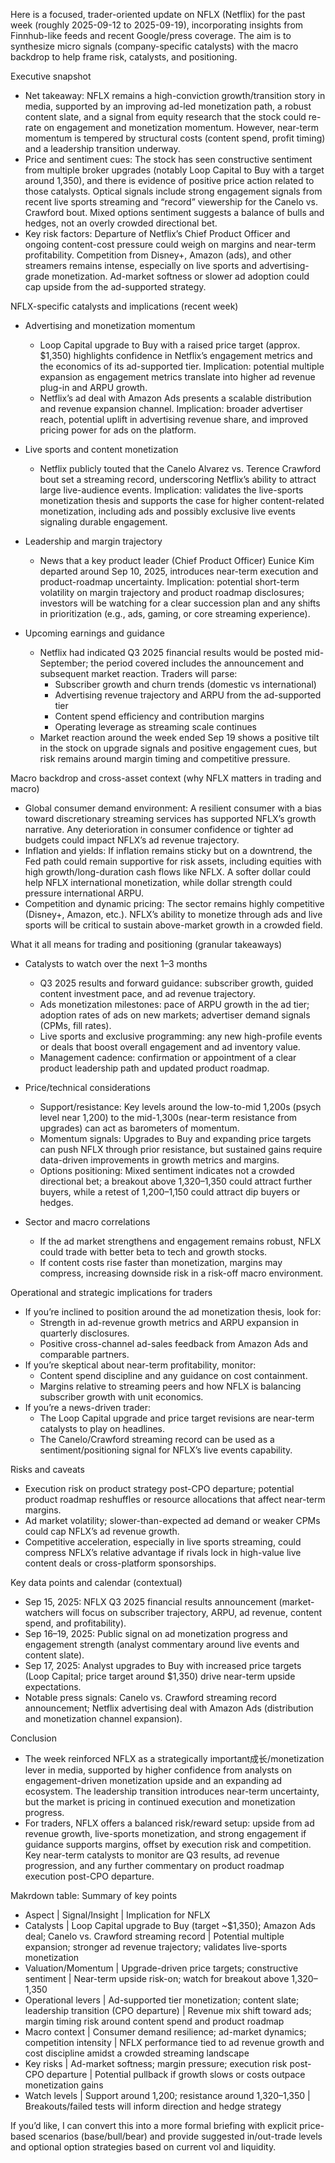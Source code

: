 Here is a focused, trader-oriented update on NFLX (Netflix) for the past week (roughly 2025-09-12 to 2025-09-19), incorporating insights from Finnhub-like feeds and recent Google/press coverage. The aim is to synthesize micro signals (company-specific catalysts) with the macro backdrop to help frame risk, catalysts, and positioning.

Executive snapshot
- Net takeaway: NFLX remains a high-conviction growth/transition story in media, supported by an improving ad-led monetization path, a robust content slate, and a signal from equity research that the stock could re-rate on engagement and monetization momentum. However, near-term momentum is tempered by structural costs (content spend, profit timing) and a leadership transition underway.
- Price and sentiment cues: The stock has seen constructive sentiment from multiple broker upgrades (notably Loop Capital to Buy with a target around 1,350), and there is evidence of positive price action related to those catalysts. Optical signals include strong engagement signals from recent live sports streaming and “record” viewership for the Canelo vs. Crawford bout. Mixed options sentiment suggests a balance of bulls and hedges, not an overly crowded directional bet.
- Key risk factors: Departure of Netflix’s Chief Product Officer and ongoing content-cost pressure could weigh on margins and near-term profitability. Competition from Disney+, Amazon (ads), and other streamers remains intense, especially on live sports and advertising-grade monetization. Ad-market softness or slower ad adoption could cap upside from the ad-supported strategy.

NFLX-specific catalysts and implications (recent week)
- Advertising and monetization momentum
  - Loop Capital upgrade to Buy with a raised price target (approx. $1,350) highlights confidence in Netflix’s engagement metrics and the economics of its ad-supported tier. Implication: potential multiple expansion as engagement metrics translate into higher ad revenue plug-in and ARPU growth.
  - Netflix’s ad deal with Amazon Ads presents a scalable distribution and revenue expansion channel. Implication: broader advertiser reach, potential uplift in advertising revenue share, and improved pricing power for ads on the platform.

- Live sports and content monetization
  - Netflix publicly touted that the Canelo Alvarez vs. Terence Crawford bout set a streaming record, underscoring Netflix’s ability to attract large live-audience events. Implication: validates the live-sports monetization thesis and supports the case for higher content-related monetization, including ads and possibly exclusive live events signaling durable engagement.

- Leadership and margin trajectory
  - News that a key product leader (Chief Product Officer) Eunice Kim departed around Sep 10, 2025, introduces near-term execution and product-roadmap uncertainty. Implication: potential short-term volatility on margin trajectory and product roadmap disclosures; investors will be watching for a clear succession plan and any shifts in prioritization (e.g., ads, gaming, or core streaming experience).

- Upcoming earnings and guidance
  - Netflix had indicated Q3 2025 financial results would be posted mid-September; the period covered includes the announcement and subsequent market reaction. Traders will parse:
    - Subscriber growth and churn trends (domestic vs international)
    - Advertising revenue trajectory and ARPU from the ad-supported tier
    - Content spend efficiency and contribution margins
    - Operating leverage as streaming scale continues
  - Market reaction around the week ended Sep 19 shows a positive tilt in the stock on upgrade signals and positive engagement cues, but risk remains around margin timing and competitive pressure.

Macro backdrop and cross-asset context (why NFLX matters in trading and macro)
- Global consumer demand environment: A resilient consumer with a bias toward discretionary streaming services has supported NFLX’s growth narrative. Any deterioration in consumer confidence or tighter ad budgets could impact NFLX’s ad revenue trajectory.
- Inflation and yields: If inflation remains sticky but on a downtrend, the Fed path could remain supportive for risk assets, including equities with high growth/long-duration cash flows like NFLX. A softer dollar could help NFLX international monetization, while dollar strength could pressure international ARPU.
- Competition and dynamic pricing: The sector remains highly competitive (Disney+, Amazon, etc.). NFLX’s ability to monetize through ads and live sports will be critical to sustain above-market growth in a crowded field.

What it all means for trading and positioning (granular takeaways)
- Catalysts to watch over the next 1–3 months
  - Q3 2025 results and forward guidance: subscriber growth, guided content investment pace, and ad revenue trajectory.
  - Ads monetization milestones: pace of ARPU growth in the ad tier; adoption rates of ads on new markets; advertiser demand signals (CPMs, fill rates).
  - Live sports and exclusive programming: any new high-profile events or deals that boost overall engagement and ad inventory value.
  - Management cadence: confirmation or appointment of a clear product leadership path and updated product roadmap.

- Price/technical considerations
  - Support/resistance: Key levels around the low-to-mid 1,200s (psych level near 1,200) to the mid-1,300s (near-term resistance from upgrades) can act as barometers of momentum.
  - Momentum signals: Upgrades to Buy and expanding price targets can push NFLX through prior resistance, but sustained gains require data-driven improvements in growth metrics and margins.
  - Options positioning: Mixed sentiment indicates not a crowded directional bet; a breakout above 1,320–1,350 could attract further buyers, while a retest of 1,200–1,150 could attract dip buyers or hedges.

- Sector and macro correlations
  - If the ad market strengthens and engagement remains robust, NFLX could trade with better beta to tech and growth stocks.
  - If content costs rise faster than monetization, margins may compress, increasing downside risk in a risk-off macro environment.

Operational and strategic implications for traders
- If you’re inclined to position around the ad monetization thesis, look for:
  - Strength in ad-revenue growth metrics and ARPU expansion in quarterly disclosures.
  - Positive cross-channel ad-sales feedback from Amazon Ads and comparable partners.
- If you’re skeptical about near-term profitability, monitor:
  - Content spend discipline and any guidance on cost containment.
  - Margins relative to streaming peers and how NFLX is balancing subscriber growth with unit economics.
- If you’re a news-driven trader:
  - The Loop Capital upgrade and price target revisions are near-term catalysts to play on headlines.
  - The Canelo/Crawford streaming record can be used as a sentiment/positioning signal for NFLX’s live events capability.

Risks and caveats
- Execution risk on product strategy post-CPO departure; potential product roadmap reshuffles or resource allocations that affect near-term margins.
- Ad market volatility; slower-than-expected ad demand or weaker CPMs could cap NFLX’s ad revenue growth.
- Competitive acceleration, especially in live sports streaming, could compress NFLX’s relative advantage if rivals lock in high-value live content deals or cross-platform sponsorships.

Key data points and calendar (contextual)
- Sep 15, 2025: NFLX Q3 2025 financial results announcement (market-watchers will focus on subscriber trajectory, ARPU, ad revenue, content spend, and profitability).
- Sep 16–19, 2025: Public signal on ad monetization progress and engagement strength (analyst commentary around live events and content slate).
- Sep 17, 2025: Analyst upgrades to Buy with increased price targets (Loop Capital; price target around $1,350) drive near-term upside expectations.
- Notable press signals: Canelo vs. Crawford streaming record announcement; Netflix advertising deal with Amazon Ads (distribution and monetization channel expansion).

Conclusion
- The week reinforced NFLX as a strategically important成长/monetization lever in media, supported by higher confidence from analysts on engagement-driven monetization upside and an expanding ad ecosystem. The leadership transition introduces near-term uncertainty, but the market is pricing in continued execution and monetization progress.
- For traders, NFLX offers a balanced risk/reward setup: upside from ad revenue growth, live-sports monetization, and strong engagement if guidance supports margins, offset by execution risk and competition. Key near-term catalysts to monitor are Q3 results, ad revenue progression, and any further commentary on product roadmap execution post-CPO departure.

Makrdown table: Summary of key points
- Aspect | Signal/Insight | Implication for NFLX
- Catalysts | Loop Capital upgrade to Buy (target ~$1,350); Amazon Ads deal; Canelo vs. Crawford streaming record | Potential multiple expansion; stronger ad revenue trajectory; validates live-sports monetization
- Valuation/Momentum | Upgrade-driven price targets; constructive sentiment | Near-term upside risk-on; watch for breakout above 1,320–1,350
- Operational levers | Ad-supported tier monetization; content slate; leadership transition (CPO departure) | Revenue mix shift toward ads; margin timing risk around content spend and product roadmap
- Macro context | Consumer demand resilience; ad-market dynamics; competition intensity | NFLX performance tied to ad revenue growth and cost discipline amidst a crowded streaming landscape
- Key risks | Ad-market softness; margin pressure; execution risk post-CPO departure | Potential pullback if growth slows or costs outpace monetization gains
- Watch levels | Support around 1,200; resistance around 1,320–1,350 | Breakouts/failed tests will inform direction and hedge strategy

If you’d like, I can convert this into a more formal briefing with explicit price-based scenarios (base/bull/bear) and provide suggested in/out-trade levels and optional option strategies based on current vol and liquidity.